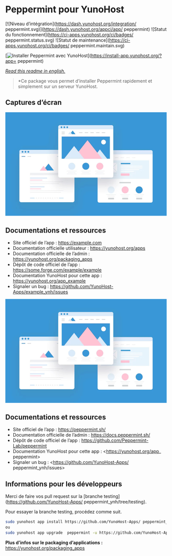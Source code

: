 <!--
N.B.: This README was automatically generated by https://github.com/YunoHost/apps/tree/master/tools/README-generator
It shall NOT be edited by hand.
-->

# Peppermint pour YunoHost

[![Niveau d’intégration](https://dash.yunohost.org/integration/ peppermint.svg)](https://dash.yunohost.org/appci/app/ peppermint) ![Statut du fonctionnement](https://ci-apps.yunohost.org/ci/badges/ peppermint.status.svg) ![Statut de maintenance](https://ci-apps.yunohost.org/ci/badges/ peppermint.maintain.svg)

[![Installer Peppermint avec YunoHost](https://install-app.yunohost.org/install-with-yunohost.svg)](https://install-app.yunohost.org/?app= peppermint)

*[Read this readme in english.](./README.md)*

> *Ce package vous permet d’installer Peppermint rapidement et simplement sur un serveur YunoHost.
## Captures d’écran

![Capture d’écran de Example app](./doc/screenshots/example.jpg)

## Documentations et ressources

* Site officiel de l’app : <https://example.com>
* Documentation officielle utilisateur : <https://yunohost.org/apps>
* Documentation officielle de l’admin : <https://yunohost.org/packaging_apps>
* Dépôt de code officiel de l’app : <https://some.forge.com/example/example>
* Documentation YunoHost pour cette app : <https://yunohost.org/app_example>
* Signaler un bug : <https://github.com/YunoHost-Apps/example_ynh/issues>

![Capture d’écran de Peppermint](./doc/screenshots/example.jpg)

## Documentations et ressources

* Site officiel de l’app : <https://peppermint.sh/>
* Documentation officielle de l’admin : <https://docs.peppermint.sh/>
* Dépôt de code officiel de l’app : <https://github.com/Peppermint-Lab/peppermint>
* Documentation YunoHost pour cette app : <https://yunohost.org/app_ peppermint>
* Signaler un bug : <https://github.com/YunoHost-Apps/ peppermint_ynh/issues>

## Informations pour les développeurs

Merci de faire vos pull request sur la [branche testing](https://github.com/YunoHost-Apps/ peppermint_ynh/tree/testing).

Pour essayer la branche testing, procédez comme suit.

``` bash
sudo yunohost app install https://github.com/YunoHost-Apps/ peppermint_ynh/tree/testing --debug
ou
sudo yunohost app upgrade  peppermint -u https://github.com/YunoHost-Apps/ peppermint_ynh/tree/testing --debug
```

**Plus d’infos sur le packaging d’applications :** <https://yunohost.org/packaging_apps>